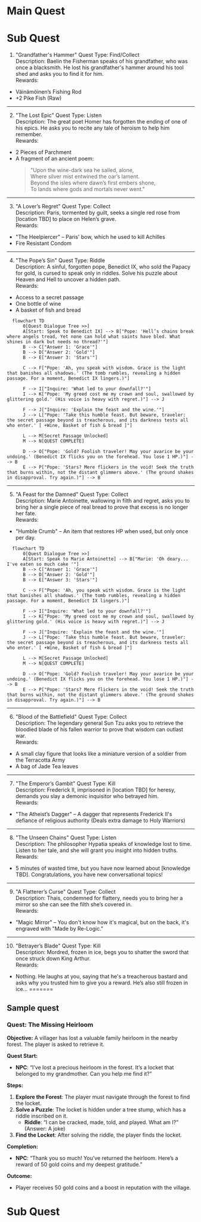# Main Quest


# Sub Quest
1. "Grandfather's Hammer"
Quest Type: Find/Collect  
Description: Baelin the Fisherman speaks of his grandfather, who was once a blacksmith. He lost his grandfather's hammer around his tool shed and asks you to find it for him.  
Rewards:  
- Väinämöinen’s Fishing Rod  
- +2 Pike Fish (Raw)  

---

2. "The Lost Epic"
Quest Type: Listen  
Description: The great poet Homer has forgotten the ending of one of his epics. He asks you to recite any tale of heroism to help him remember.  
Rewards:  
- 2 Pieces of Parchment  
- A fragment of an ancient poem:  
  > "Upon the wine-dark sea he sailed, alone,  
  > Where silver mist entwined the oar’s lament.  
  > Beyond the isles where dawn’s first embers shone,  
  > To lands where gods and mortals never went."  

---

3. "A Lover’s Regret"
Quest Type: Collect  
Description: Paris, tormented by guilt, seeks a single red rose from [location TBD] to place on Helen’s grave.  
Rewards:  
- "The Heelpiercer" – Paris' bow, which he used to kill Achilles  
- Fire Resistant Condom  

---

4. "The Pope’s Sin"
Quest Type: Riddle  
Description: A sinful, forgotten pope, Benedict IX, who sold the Papacy for gold, is cursed to speak only in riddles. Solve his puzzle about Heaven and Hell to uncover a hidden path.  
Rewards:  
- Access to a secret passage  
- One bottle of wine  
- A basket of fish and bread  
```mermaid
  flowchart TD
      0[Quest Dialogue Tree >>]
      A[Start: Speak to Benedict IX] --> B["Pope: 'Hell’s chains break where angels tread, Yet none can hold what saints have bled. What shines in dark but needs no thread?'"]
      B --> C["Answer 1: 'Grace'"]
      B --> D["Answer 2: 'Gold'"]
      B --> E["Answer 3: 'Stars'"]
      
      C --> F["Pope: 'Ah, you speak with wisdom. Grace is the light that banishes all shadows.' (The tomb rumbles, revealing a hidden passage. For a moment, Benedict IX lingers.)"]
      
      F --> I["Inquire: 'What led to your downfall?'"]
      I --> K["Pope: 'My greed cost me my crown and soul, swallowed by glittering gold.' (His voice is heavy with regret.)"] --> J
      
      F --> J["Inquire: 'Explain the feast and the wine.'"]
      J --> L["Pope: 'Take this humble feast. But beware, traveler: the secret passage beyond is treacherous, and its darkness tests all who enter.' [ +Wine, Basket of fish & bread ]"]
      
      L --> M[Secret Passage Unlocked]
      M --> N[QUEST COMPLETE]
      
      D --> O["Pope: 'Gold? Foolish traveler! May your avarice be your undoing.' (Benedict IX flicks you on the forehead. You lose 1 HP.)"] --> B
      E --> P["Pope: 'Stars? Mere flickers in the void! Seek the truth that burns within, not the distant glimmers above.' (The ground shakes in disapproval. Try again.)"] --> B

```
---

5. "A Feast for the Damned"
Quest Type: Collect  
Description: Marie Antoinette, wallowing in filth and regret, asks you to bring her a single piece of real bread to prove that excess is no longer her fate.  
Rewards:  
- "Humble Crumb" – An item that restores HP when used, but only once per day.

```mermaid
  flowchart TD
      0[Quest Dialogue Tree >>]
      A[Start: Speak to Marie Antoinette] --> B["Marie: 'Oh deary... I've eaten so much cake '"]
      B --> C["Answer 1: 'Grace'"]
      B --> D["Answer 2: 'Gold'"]
      B --> E["Answer 3: 'Stars'"]
      
      C --> F["Pope: 'Ah, you speak with wisdom. Grace is the light that banishes all shadows.' (The tomb rumbles, revealing a hidden passage. For a moment, Benedict IX lingers.)"]
      
      F --> I["Inquire: 'What led to your downfall?'"]
      I --> K["Pope: 'My greed cost me my crown and soul, swallowed by glittering gold.' (His voice is heavy with regret.)"] --> J
      
      F --> J["Inquire: 'Explain the feast and the wine.'"]
      J --> L["Pope: 'Take this humble feast. But beware, traveler: the secret passage beyond is treacherous, and its darkness tests all who enter.' [ +Wine, Basket of fish & bread ]"]
      
      L --> M[Secret Passage Unlocked]
      M --> N[QUEST COMPLETE]
      
      D --> O["Pope: 'Gold? Foolish traveler! May your avarice be your undoing.' (Benedict IX flicks you on the forehead. You lose 1 HP.)"] --> B
      E --> P["Pope: 'Stars? Mere flickers in the void! Seek the truth that burns within, not the distant glimmers above.' (The ground shakes in disapproval. Try again.)"] --> B

```

---

6. "Blood of the Battlefield"
Quest Type: Collect  
Description: The legendary general Sun Tzu asks you to retrieve the bloodied blade of his fallen warrior to prove that wisdom can outlast war.  
Rewards:  
- A small clay figure that looks like a miniature version of a soldier from the Terracotta Army  
- A bag of Jade Tea leaves  

---

7. "The Emperor’s Gambit"
Quest Type: Kill  
Description: Frederick II, imprisoned in [location TBD] for heresy, demands you slay a demonic inquisitor who betrayed him.  
Rewards:  
- "The Atheist’s Dagger" – A dagger that represents Frederick II's defiance of religious authority (Deals extra damage to Holy Warriors)  

---

8. "The Unseen Chains"
Quest Type: Listen  
Description: The philosopher Hypatia speaks of knowledge lost to time. Listen to her tale, and she will grant you insight into hidden truths.  
Rewards:  
- 5 minutes of wasted time, but you have now learned about [knowledge TBD]. Congratulations, you have new conversational topics!  

---

9. "A Flatterer’s Curse"
Quest Type: Collect  
Description: Thais, condemned for flattery, needs you to bring her a mirror so she can see the filth she’s covered in.  
Rewards:  
- "Magic Mirror" – You don't know how it's magical, but on the back, it's engraved with "Made by Re-Logic."  

---

10. "Betrayer’s Blade"
Quest Type: Kill  
Description: Mordred, frozen in ice, begs you to shatter the sword that once struck down King Arthur.  
Rewards:  
- Nothing. He laughs at you, saying that he's a treacherous bastard and asks why you trusted him to give you a reward. He’s also still frozen in ice…
=======
## Sample quest

### **Quest: The Missing Heirloom**

**Objective:**
A villager has lost a valuable family heirloom in the nearby forest. The player is asked to retrieve it.

**Quest Start:**
- **NPC**: “I’ve lost a precious heirloom in the forest. It’s a locket that belonged to my grandmother. Can you help me find it?”

**Steps:**
1. **Explore the Forest**: The player must navigate through the forest to find the locket.
2. **Solve a Puzzle**: The locket is hidden under a tree stump, which has a riddle inscribed on it.
   - **Riddle**: “I can be cracked, made, told, and played. What am I?” (Answer: A joke)
3. **Find the Locket**: After solving the riddle, the player finds the locket.

**Completion:**
- **NPC**: “Thank you so much! You’ve returned the heirloom. Here’s a reward of 50 gold coins and my deepest gratitude.”

**Outcome:**
- Player receives 50 gold coins and a boost in reputation with the village.


# Sub Quest

